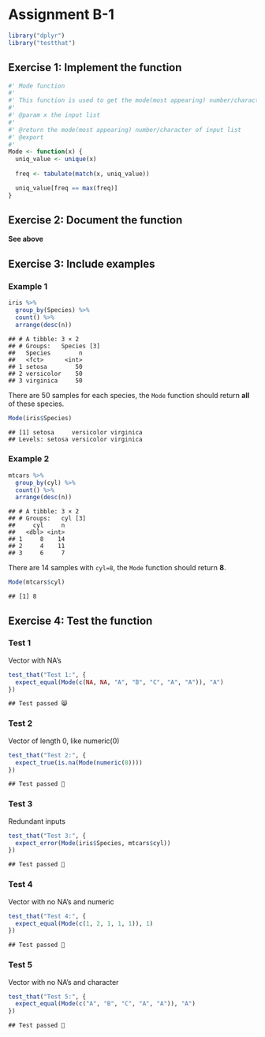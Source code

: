 Assignment B-1
================

``` r
library("dplyr")
library("testthat")
```

## Exercise 1: Implement the function

``` r
#' Mode function
#'
#' This function is used to get the mode(most appearing) number/character in the input list
#'
#' @param x the input list
#' 
#' @return the mode(most appearing) number/character of input list 
#' @export
#'
Mode <- function(x) {
  uniq_value <- unique(x)
  
  freq <- tabulate(match(x, uniq_value))

  uniq_value[freq == max(freq)]
}
```

## Exercise 2: Document the function

**See above**

## Exercise 3: Include examples

### Example 1

``` r
iris %>%
  group_by(Species) %>%
  count() %>%
  arrange(desc(n))
```

    ## # A tibble: 3 × 2
    ## # Groups:   Species [3]
    ##   Species        n
    ##   <fct>      <int>
    ## 1 setosa        50
    ## 2 versicolor    50
    ## 3 virginica     50

There are 50 samples for each species, the `Mode` function should return
**all** of these species.

``` r
Mode(iris$Species)
```

    ## [1] setosa     versicolor virginica 
    ## Levels: setosa versicolor virginica

### Example 2

``` r
mtcars %>%
  group_by(cyl) %>%
  count() %>%
  arrange(desc(n))
```

    ## # A tibble: 3 × 2
    ## # Groups:   cyl [3]
    ##     cyl     n
    ##   <dbl> <int>
    ## 1     8    14
    ## 2     4    11
    ## 3     6     7

There are 14 samples with `cyl=8`, the `Mode` function should return
**8**.

``` r
Mode(mtcars$cyl)
```

    ## [1] 8

## Exercise 4: Test the function

### Test 1

Vector with NA’s

``` r
test_that("Test 1:", {
  expect_equal(Mode(c(NA, NA, "A", "B", "C", "A", "A")), "A")
})
```

    ## Test passed 😸

### Test 2

Vector of length 0, like numeric(0)

``` r
test_that("Test 2:", {
  expect_true(is.na(Mode(numeric(0))))
})
```

    ## Test passed 🎊

### Test 3

Redundant inputs

``` r
test_that("Test 3:", {
  expect_error(Mode(iris$Species, mtcars$cyl))
})
```

    ## Test passed 🥳

### Test 4

Vector with no NA’s and numeric

``` r
test_that("Test 4:", {
  expect_equal(Mode(c(1, 2, 1, 1, 1)), 1)
})
```

    ## Test passed 🌈

### Test 5

Vector with no NA’s and character

``` r
test_that("Test 5:", {
  expect_equal(Mode(c("A", "B", "C", "A", "A")), "A")
})
```

    ## Test passed 🌈
